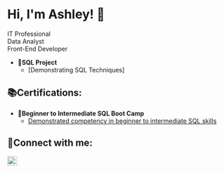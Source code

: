 <h1>Hi, I'm Ashley! 👋<br/>
</h1>
<a>IT Professional <br> Data Analyst <br> Front-End Developer
</a>


- <b>💾SQL Project</b>
  - [Demonstrating SQL Techniques]



<h2>📚Certifications:</h2>

- <b>📜Beginner to Intermediate SQL Boot Camp</b>
  - [Demonstrated competency in beginner to intermediate SQL skills](https://www.virtualbadge.io/certificate-validator?credential=98ad3729-c413-42f5-adf7-8a6ef1fbac81)


</h1>

<h2>📱Connect with me:
</h2>
<a href="https://www.linkedin.com/in/ashley-s-00788554" target="_blank">
  <img align="left" alt="ENTER YOUR NAME HERE" width="22px" src="https://cdn.jsdelivr.net/npm/simple-icons@v3/icons/linkedin.svg" />



